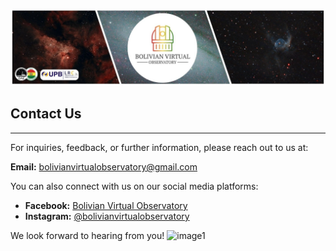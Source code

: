 ![Intro Banner](im/Baner_v1_LCO_1.jpg)

## Contact Us

---

For inquiries, feedback, or further information, please reach out to us at:

**Email:** [bolivianvirtualobservatory@gmail.com](mailto:bolivianvirtualobservatory@gmail.com)

You can also connect with us on our social media platforms:

- **Facebook:** [Bolivian Virtual Observatory](https://www.facebook.com/profile.php?id=61566317764807)  
- **Instagram:** [@bolivianvirtualobservatory](https://www.instagram.com/bolivianvirtualobservatory?igsh=MXhjM2xiZDRldTlxaQ==)

We look forward to hearing from you!
![image1](im/AnimationBVO.gif)

